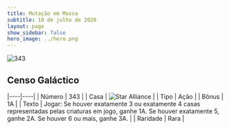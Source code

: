```yaml
---
title: Mutação em Massa
subtitle: 10 de julho de 2020
layout: page
show_sidebar: false
hero_image: ../hero.png
---
```


![343](https://cdn.keyforgegame.com/media/card_front/pt/479_343_QMMPRQ7HRC65_pt.png)

## Censo Galáctico

|----|----|
| Número | 343 |
| Casa | ![Star Alliance](https://archonarcana.com/images/thumb/7/7d/Star_Alliance.png/22px-Star_Alliance.png "Aliança Estelar") |
| Tipo | Ação |
| Bônus | 1A |
| Texto | Jogar: Se houver exatamente 3 ou exatamente 4 casas representadas pelas criaturas em jogo, ganhe 1A. Se houver exatamente 5, ganhe 2A. Se houver 6 ou mais, ganhe 3A. |
| Raridade | Rara |
